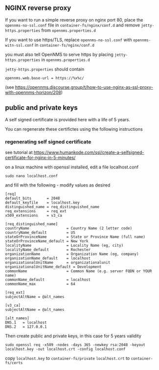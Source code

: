 ## NGINX reverse proxy

If you want to run a simple reverse proxy on nginx port 80, place the `opennms-no-ssl.conf` file in `container-fs/nginx/conf.d` and remove `jetty-https.properties` from `opennms.properties.d`

If you want to use https/TLS, replace `opennms-no-ssl.conf` with `opennms-witn-ssl.conf` in `container-fs/nginx/conf.d`

you must also tell OpenNMS to serve https by placing `jetty-https.properties` in `opennms.properties.d`

`jetty-https.properties` should contain

```
opennms.web.base-url = https://%x%c/
```
(see https://opennms.discourse.group/t/how-to-use-nginx-as-ssl-proxy-with-opennms-horizon/208)

## public and private keys

A self signed certificate is provided here with a life of 5 years. 

You can regenerate these certifictes using the following instructions

### regenerating self signed certificate

see tutorial at https://www.humankode.com/ssl/create-a-selfsigned-certificate-for-nginx-in-5-minutes/

on a linux machine with openssl installed, edit a file localhost.conf 

```
sudo nano localhost.conf
```
and fill with the following - modify values as desired

```
[req]
default_bits       = 2048
default_keyfile    = localhost.key
distinguished_name = req_distinguished_name
req_extensions     = req_ext
x509_extensions    = v3_ca

[req_distinguished_name]
countryName                 = Country Name (2 letter code)
countryName_default         = US
stateOrProvinceName         = State or Province Name (full name)
stateOrProvinceName_default = New York
localityName                = Locality Name (eg, city)
localityName_default        = Rochester
organizationName            = Organization Name (eg, company)
organizationName_default    = localhost
organizationalUnitName      = organizationalunit
organizationalUnitName_default = Development
commonName                  = Common Name (e.g. server FQDN or YOUR name)
commonName_default          = localhost
commonName_max              = 64

[req_ext]
subjectAltName = @alt_names

[v3_ca]
subjectAltName = @alt_names

[alt_names]
DNS.1   = localhost
DNS.2   = 127.0.0.1
```

Then create public and private keys, in this case for 5 years validity

```
sudo openssl req -x509 -nodes -days 365 -newkey rsa:2048 -keyout localhost.key -out localhost.crt -config localhost.conf
```

copy 
 `localhost.key` to `container-fs/private`
 `localhost.crt` to `container-fs/certs`




